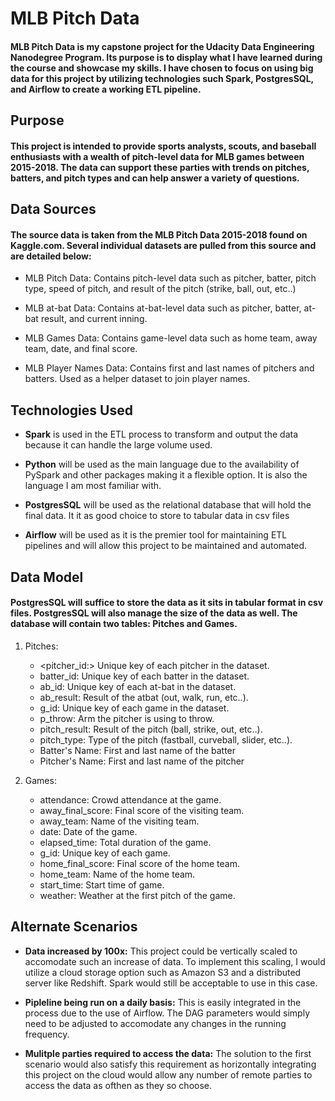 # MLB Pitch Data

#### MLB Pitch Data is my capstone project for the Udacity Data Engineering Nanodegree Program. Its purpose is to display what I have learned during the course and showcase my skills. I have chosen to focus on using big data for this project by utilizing technologies such Spark, PostgresSQL, and Airflow to create a working ETL pipeline.

## Purpose

#### This project is intended to provide sports analysts, scouts, and baseball enthusiasts with a wealth of pitch-level data for MLB games between 2015-2018. The data can support these parties with trends on pitches, batters, and pitch types and can help answer a variety of questions.

## Data Sources

#### The source data is taken from the MLB Pitch Data 2015-2018 found on Kaggle.com. Several individual datasets are pulled from this source and are detailed below:

* MLB Pitch Data: Contains pitch-level data such as pitcher, batter, pitch type, speed of pitch, and result of the pitch (strike, ball, out, etc..)

* MLB at-bat Data: Contains at-bat-level data such as pitcher, batter, at-bat result, and current inning.

* MLB Games Data: Contains game-level data such as home team, away team, date, and final score.

* MLB Player Names Data: Contains first and last names of pitchers and batters. Used as a helper dataset to join player names.

## Technologies Used

* **Spark** is used in the ETL process to transform and output the data because it can handle the large volume used.

* **Python** will be used as the main language due to the availability of PySpark and other packages making it a flexible option. It is also the language I am most familiar with.

* **PostgresSQL** will be used as the relational database that will hold the final data. It it as good choice to store to tabular data in csv files

* **Airflow** will be used as it is the premier tool for maintaining ETL pipelines and will allow this project to be maintained and automated.

## Data Model

#### PostgresSQL will suffice to store the data as it sits in tabular format in csv files. PostgresSQL will also manage the size of the data as well. The database will contain two tables: Pitches and Games.

1. Pitches:
    * <pitcher_id:> Unique key of each pitcher in the dataset.
    * batter_id: Unique key of each batter in the dataset.
    * ab_id: Unique key of each at-bat in the dataset.
    * ab_result: Result of the atbat (out, walk, run, etc..).
    * g_id: Unique key of each game in the dataset.
    * p_throw: Arm the pitcher is using to throw.
    * pitch_result: Result of the pitch (ball, strike, out, etc..).
    * pitch_type: Type of the pitch (fastball, curveball, slider, etc..).
    * Batter's Name: First and last name of the batter
    * Pitcher's Name: First and last name of the pitcher

2. Games:
    * attendance: Crowd attendance at the game.
    * away_final_score: Final score of the visiting team.
    * away_team: Name of the visiting team.
    * date: Date of the game.
    * elapsed_time: Total duration of the game.
    * g_id: Unique key of each game.
    * home_final_score: Final score of the home team.
    * home_team: Name of the home team.
    * start_time: Start time of game.
    * weather: Weather at the first pitch of the game.

## Alternate Scenarios

* **Data increased by 100x:** This project could be vertically scaled to accomodate such an increase of data. To implement this scaling, I would utilize a cloud storage option such as Amazon S3 and a distributed server like Redshift. Spark would still be acceptable to use in this case.

* **Pipleline being run on a daily basis:** This is easily integrated in the process due to the use of Airflow. The DAG parameters would simply need to be adjusted to accomodate any changes in the running frequency.

* **Mulitple parties required to access the data:** The solution to the first scenario would also satisfy this requirement as horizontally integrating this project on the cloud would allow any number of remote parties to access the data as ofthen as they so choose.
